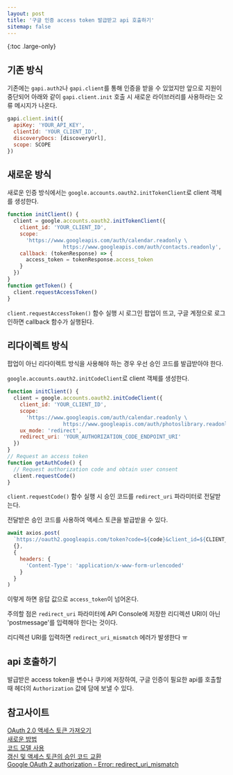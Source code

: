 ```yaml
---
layout: post
title: '구글 인증 access token 발급받고 api 호출하기'
sitemap: false
---
```


{:toc .large-only}

## 기존 방식

기존에는 `gapi.auth2`나 `gapi.client`를 통해 인증을 받을 수 있었지만 앞으로 지원이 중단되어 아래와 같이 `gapi.client.init` 호출 시 새로운 라이브러리를 사용하라는 오류 메시지가 나온다.

```js
gapi.client.init({
  apiKey: 'YOUR_API_KEY',
  clientId: 'YOUR_CLIENT_ID',
  discoveryDocs: [discoveryUrl],
  scope: SCOPE
})
```

## 새로운 방식

새로운 인증 방식에서는 `google.accounts.oauth2.initTokenClient`로 client 객체를 생성한다.

```js
function initClient() {
  client = google.accounts.oauth2.initTokenClient({
    client_id: 'YOUR_CLIENT_ID',
    scope:
      'https://www.googleapis.com/auth/calendar.readonly \
                  https://www.googleapis.com/auth/contacts.readonly',
    callback: (tokenResponse) => {
      access_token = tokenResponse.access_token
    }
  })
}
function getToken() {
  client.requestAccessToken()
}
```

`client.requestAccessToken()` 함수 실행 시 로그인 팝업이 뜨고, 구글 계정으로 로그인하면 callback 함수가 실행된다.

## 리다이렉트 방식

팝업이 아닌 리다이렉트 방식을 사용해야 하는 경우 우선 승인 코드를 발급받아야 한다.

`google.accounts.oauth2.initCodeClient`로 client 객체를 생성한다.

```js
function initClient() {
  client = google.accounts.oauth2.initCodeClient({
    client_id: 'YOUR_CLIENT_ID',
    scope:
      'https://www.googleapis.com/auth/calendar.readonly \
                  https://www.googleapis.com/auth/photoslibrary.readonly',
    ux_mode: 'redirect',
    redirect_uri: 'YOUR_AUTHORIZATION_CODE_ENDPOINT_URI'
  })
}
// Request an access token
function getAuthCode() {
  // Request authorization code and obtain user consent
  client.requestCode()
}
```

`client.requestCode()` 함수 실행 시 승인 코드를 `redirect_uri` 파라미터로 전달받는다.

전달받은 승인 코드를 사용하여 액세스 토큰을 발급받을 수 있다.

```js
await axios.post(
  `https://oauth2.googleapis.com/token?code=${code}&client_id=${CLIENT_ID}&client_secret=${CLIENT_SECRET}&redirect_uri=postmessage&grant_type=authorization_code`,
  {},
  {
    headers: {
      'Content-Type': 'application/x-www-form-urlencoded'
    }
  }
)
```

이렇게 하면 응답 값으로 `access_token`이 넘어온다.

주의할 점은 `redirect_uri` 파라미터에 API Console에 저장한 리디렉션 URI이 아닌 'postmessage'를 입력해야 한다는 것이다.

리디렉션 URI를 입력하면 `redirect_uri_mismatch` 에러가 발생한다 ㅠ

## api 호출하기

발급받은 access token을 변수나 쿠키에 저장하여, 구글 인증이 필요한 api를 호출할 때 헤더의 `Authorization` 값에 담에 보낼 수 있다.

## 참고사이트

[OAuth 2.0 액세스 토큰 가져오기](https://developers.google.com/identity/protocols/oauth2/javascript-implicit-flow#obtainingaccesstokens)<br/>
[새로운 방법](https://developers.google.com/identity/oauth2/web/guides/migration-to-gis#implicit_flow_examples)<br/>
[코드 모델 사용](https://developers.google.com/identity/oauth2/web/guides/use-code-model)<br/>
[갱신 및 액세스 토큰의 승인 코드 교환](https://developers.google.com/identity/protocols/oauth2/web-server#httprest_3)<br/>
[Google OAuth 2 authorization - Error: redirect_uri_mismatch](https://stackoverflow.com/a/48121098)

